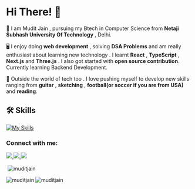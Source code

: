 # Hi There! 👋

🎩 I am Mudit Jain , pursuing my Btech in Computer Science from **Netaji Subhash University Of Technology** , Delhi.

🖥️ I enjoy doing **web development** , solving **DSA Problems** and am really enthusiast about learning new technology . I learnt **React** , **TypeScript** , **Next.js** and **Three.js** . I also got started with **open source contribution**. Currently learning Backend Development.

🎸 Outside the world of tech too . I love pushing myself to develop new skills ranging from **guitar** , **sketching** , **football(or soccer if you are from USA)** and **reading**.
## 🛠 Skills
[![My Skills](https://skillicons.dev/icons?i=js,html,css,c,cpp,typescript,react,next,bootstrap,sass,tailwind,materialui,nodejs,express,figma,solidity,mysql)](https://skillicons.dev)

<h3 align="left">Connect with me:</h3>
<p align="left">
  <a href="https://www.linkedin.com/in/mudit-jain-77464325b/">
    <img src="https://img.shields.io/badge/LinkedIn-%230077B5.svg?&style=flat-square&logo=linkedin&logoColor=white">
  </a>
  
  <a href="https://github.com/Mudit-Jxin7">
    <img src="https://img.shields.io/badge/Github-%230A0A0A.svg?&style=flat-square&logo=Github&logoColor=white">  
  </a>

  <a href="https://www.instagram.com/mudit_jain_77/">
    <img src="https://img.shields.io/badge/Instagram-%23E4405F.svg?&style=flat-square&logo=instagram&logoColor=white">
  </a>

<p>&nbsp;<img align="center" src="https://github-readme-stats.vercel.app/api?username=Mudit-Jxin7&show_icons=true&locale=en" alt="muditjain" /></p>
<p><img align="left" src="https://github-readme-stats.vercel.app/api/top-langs?username=Mudit-Jxin7&show_icons=true&locale=en&layout=compact" alt="muditjain" /></p>
<p><img align="center" src="https://github-readme-streak-stats.herokuapp.com/?user=Mudit-Jxin7&" alt="muditjain" /></p>
